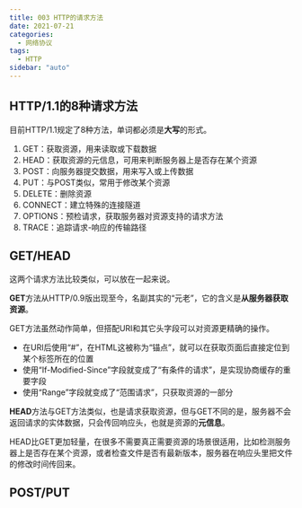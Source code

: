 ```yaml
---
title: 003 HTTP的请求方法
date: 2021-07-21
categories:
  - 网络协议
tags:
  - HTTP
sidebar: "auto"
---
```


## HTTP/1.1的8种请求方法
目前HTTP/1.1规定了8种方法，单词都必须是**大写**的形式。
1. GET：获取资源，用来读取或下载数据
2. HEAD：获取资源的元信息，可用来判断服务器上是否存在某个资源
3. POST：向服务器提交数据，用来写入或上传数据
4. PUT：与POST类似，常用于修改某个资源
5. DELETE：删除资源
6. CONNECT：建立特殊的连接隧道
7. OPTIONS：预检请求，获取服务器对资源支持的请求方法
8. TRACE：追踪请求-响应的传输路径

## GET/HEAD
这两个请求方法比较类似，可以放在一起来说。

**GET**方法从HTTP/0.9版出现至今，名副其实的“元老”，它的含义是**从服务器获取资源**。

GET方法虽然动作简单，但搭配URI和其它头字段可以对资源更精确的操作。
- 在URI后使用“#”，在HTML这被称为“锚点”，就可以在获取页面后直接定位到某个标签所在的位置
- 使用“If-Modified-Since”字段就变成了“有条件的请求”，是实现协商缓存的重要字段
- 使用“Range”字段就变成了“范围请求”，只获取资源的一部分

**HEAD**方法与GET方法类似，也是请求获取资源，但与GET不同的是，服务器不会返回请求的实体数据，只会传回响应头，也就是资源的**元信息**。

HEAD比GET更加轻量，在很多不需要真正需要资源的场景很适用，比如检测服务器上是否存在某个资源，或者检查文件是否有最新版本，服务器在响应头里把文件的修改时间传回来。

## POST/PUT